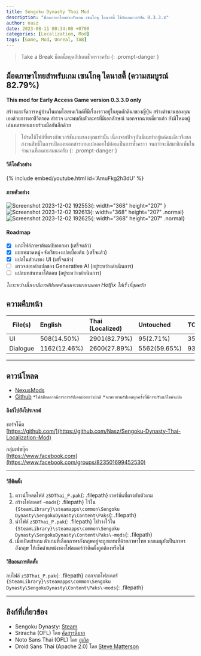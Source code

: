 ```yaml
---
title: Sengoku Dynasty Thai Mod
description: "ม็อดภาษาไทยสำหรับเกม เซนโกคุ ไดนาสตี้ ใช้กับเกมเวอร์ชัน 0.3.3.x"
author: nasz
date: 2023-08-11 00:34:00 +0700
categories: [Localization, Mod]
tags: [Game, Mod, Unreal, TAB]
---
```

> Take a Break ม็อดนี้หยุดอัปเดตชั่วคราวครับ 
{: .prompt-danger }

## ม็อดภาษาไทยสำหรับเกม เซนโกคุ ไดนาสตี้ (ความสมบูรณ์ 82.79%)

**This mod for Early Access Game version 0.3.3.0 only**

สร้างและจัดการหมู่บ้านในเกมโอเพนเวิลด์ที่มีเรื่องราวอยู่ในยุคศักดินาของญี่ปุ่น สร้างตำนานของคุณเองด้วยการเอาชีวิตรอด สำรวจ และพบกับตัวละครที่มีเอกลักษณ์ นอกจากฉายเดี่ยวแล้ว ยังมีโหมดผู้เล่นหลายคนแบบร่วมมือกันอีกด้วย

> โปรดใช้ไฟล์ที่ตรงกับเวอร์ชันเกมของคุณเท่านั้น เนื่องจากปัจจุบันมีผมทำอยู่แค่คนเดียวจึงขอสงวนสิทธิ์ในการเปิดเผยเอกสารงานแปลออกไปก่อนเป็นการชั่วคราว จนกว่าจะมีสมาชิกเพิ่มในจำนวนที่เหมาะสมนะครับ
{: .prompt-danger }

#### วีดีโอตัวอย่าง

{% include embed/youtube.html id='AmuFkg2h3dU' %}

#### ภาพตัวอย่าง

![Screenshot 2023-12-02 192553](https://staticdelivery.nexusmods.com/mods/5676/images/2/2-1701521376-38714346.png){: width="368" height="207" }<br />
![Screenshot 2023-12-02 192613](https://staticdelivery.nexusmods.com/mods/5676/images/2/2-1701521375-1481581956.png){: width="368" height="207" .normal}
![Screenshot 2023-12-02 192625](https://staticdelivery.nexusmods.com/mods/5676/images/2/2-1701521382-1707401573.png){: width="368" height="207" .normal}

#### Roadmap

- [x] แกะไฟล์ภาษาต้นฉบับออกมา (เสร็จแล้ว)
- [x] แยกหมวดหมู่+จัดเรียง+แปลเบื้องต้น (เสร็จแล้ว)
- [x] แปลในส่วนของ UI (เสร็จแล้ว)
- [ ] ตรวจสอบคำแปลของ Generative AI (อยู่ระหว่างดำเนินการ)
- [ ] แปลบทสนทนาโต้ตอบ (อยู่ระหว่างดำเนินการ)

_ในระหว่างนี้หากมีการอัปเดตตัวเกมจะพยายามออก Hotfix ให้เร็วที่สุดครับ_

## ความคืบหน้า

| File(s)  | English      | Thai (Localized) | Untouched    | TOTAL |
| -------- | :----------- | :--------------- | :----------- | :---- |
| UI       | 508(14.50%)  | 2901(82.79%)     | 95(2.71%)    | 3504  |
| Dialogue | 1162(12.46%) | 2600(27.89%)     | 5562(59.65%) | 9324  |

---

## ดาวน์โหลด

- [NexusMods](https://www.nexusmods.com/sengokudynasty/mods/2)
- [Github](https://github.com/Nasz/Sengoku-Dynasty-Thai-Localization-Mod/releases/latest)
  `*ไฟล์ม็อดอาจมีการการอัปเดตบ่อยกว่าปกติ` `*จะพยายามอัปเดตทุกครั้งที่มีการปรับแก้ไขคำแปล`

#### ลิงก์ไปยังโปรเจกต์

ชอร์จโค๊ต<br/>
[https://github.com/](https://github.com/Nasz/Sengoku-Dynasty-Thai-Localization-Mod)

กลุ่มเฟซบุ๊ค<br/>
[https://www.facebook.com](https://www.facebook.com/groups/823501699452530)

---

#### วิธีติดตั้ง

1. ดาวน์โหลดไฟล์ `zSDThai_P.pak`{: .filepath} เวอร์ชันที่ตรงกับตัวเกม
2. สร้างโฟลเดอร์ `~mods`{: .filepath} ไว้ใน `{SteamLibrary}\steamapps\common\Sengoku Dynasty\SengokuDynasty\Content\Paks`{: .filepath}
3. นำไฟล์ `zSDThai_P.pak`{: .filepath} ไปวางใว้ใน `{SteamLibrary}\steamapps\common\Sengoku Dynasty\SengokuDynasty\Content\Paks\~mods`{: .filepath}
4. เมื่อเปิดเข้าเกม ตัวเกมที่เลือกภาษาอังกฤษอยู่จะถูกแทนที่ด้วยภาษาไทย หากเมนูยังเป็นภาษาอังกฤษ ให้เช็คตำแหน่งของโฟลเดอร์ว่าติดตั้งถูกต้องหรือไม่

#### วิธีถอนการติดตั้ง

ลบไฟล์ `zSDThai_P.pak`{: .filepath} ออกจากโฟลเดอร์ `{SteamLibrary}\steamapps\common\Sengoku Dynasty\SengokuDynasty\Content\Paks\~mods`{: .filepath}

---

## ลิงก์ที่เกี่ยวข้อง

- Sengoku Dynasty: [Steam](https://store.steampowered.com/app/1702010/)
- Sriracha (OFL) โดย [คัดสรรดีมาก](https://www.cadsondemak.com/)
- Noto Sans Thai (OFL) โดย [กูเกิล](https://fonts.google.com/noto)
- Droid Sans Thai (Apache 2.0) โดย [Steve Matterson](<https://en.wikipedia.org/wiki/Droid_(typeface)>)
